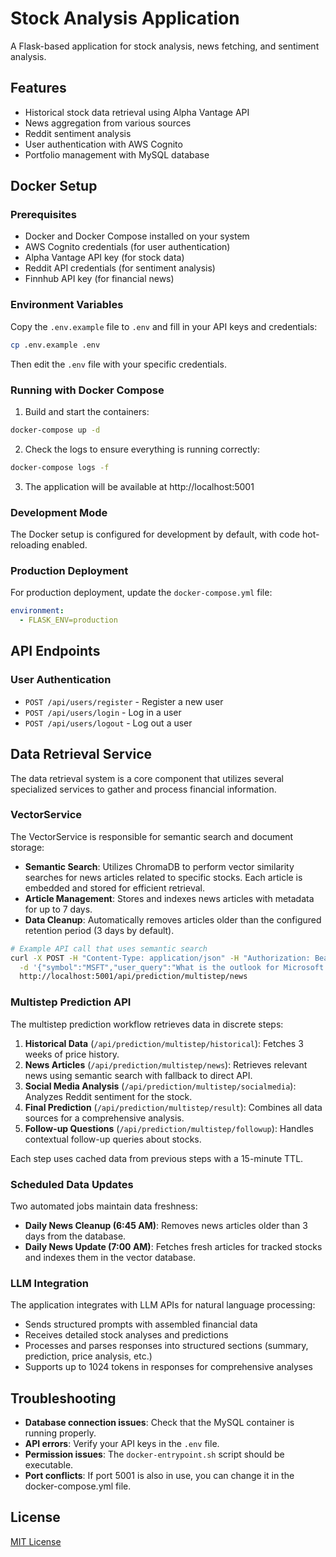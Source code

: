# Stock Analysis Application

A Flask-based application for stock analysis, news fetching, and sentiment analysis.

## Features

- Historical stock data retrieval using Alpha Vantage API
- News aggregation from various sources
- Reddit sentiment analysis
- User authentication with AWS Cognito
- Portfolio management with MySQL database

## Docker Setup

### Prerequisites

- Docker and Docker Compose installed on your system
- AWS Cognito credentials (for user authentication)
- Alpha Vantage API key (for stock data)
- Reddit API credentials (for sentiment analysis)
- Finnhub API key (for financial news)

### Environment Variables

Copy the `.env.example` file to `.env` and fill in your API keys and credentials:

```bash
cp .env.example .env
```

Then edit the `.env` file with your specific credentials.

### Running with Docker Compose

1. Build and start the containers:

```bash
docker-compose up -d
```

2. Check the logs to ensure everything is running correctly:

```bash
docker-compose logs -f
```

3. The application will be available at http://localhost:5001

### Development Mode

The Docker setup is configured for development by default, with code hot-reloading enabled.

### Production Deployment

For production deployment, update the `docker-compose.yml` file:

```yaml
environment:
  - FLASK_ENV=production
```

## API Endpoints

### User Authentication

- `POST /api/users/register` - Register a new user
- `POST /api/users/login` - Log in a user
- `POST /api/users/logout` - Log out a user


## Data Retrieval Service

The data retrieval system is a core component that utilizes several specialized services to gather and process financial information.

### VectorService

The VectorService is responsible for semantic search and document storage:

- **Semantic Search**: Utilizes ChromaDB to perform vector similarity searches for news articles related to specific stocks. Each article is embedded and stored for efficient retrieval.
- **Article Management**: Stores and indexes news articles with metadata for up to 7 days.
- **Data Cleanup**: Automatically removes articles older than the configured retention period (3 days by default).

```bash
# Example API call that uses semantic search
curl -X POST -H "Content-Type: application/json" -H "Authorization: Bearer YOUR_TOKEN" \
  -d '{"symbol":"MSFT","user_query":"What is the outlook for Microsoft stock next week?"}' \
  http://localhost:5001/api/prediction/multistep/news
```

### Multistep Prediction API

The multistep prediction workflow retrieves data in discrete steps:

1. **Historical Data** (`/api/prediction/multistep/historical`): Fetches 3 weeks of price history.
2. **News Articles** (`/api/prediction/multistep/news`): Retrieves relevant news using semantic search with fallback to direct API.
3. **Social Media Analysis** (`/api/prediction/multistep/socialmedia`): Analyzes Reddit sentiment for the stock.
4. **Final Prediction** (`/api/prediction/multistep/result`): Combines all data sources for a comprehensive analysis.
5. **Follow-up Questions** (`/api/prediction/multistep/followup`): Handles contextual follow-up queries about stocks.

Each step uses cached data from previous steps with a 15-minute TTL.

### Scheduled Data Updates

Two automated jobs maintain data freshness:

- **Daily News Cleanup (6:45 AM)**: Removes news articles older than 3 days from the database.
- **Daily News Update (7:00 AM)**: Fetches fresh articles for tracked stocks and indexes them in the vector database.

### LLM Integration

The application integrates with LLM APIs for natural language processing:

- Sends structured prompts with assembled financial data
- Receives detailed stock analyses and predictions
- Processes and parses responses into structured sections (summary, prediction, price analysis, etc.)
- Supports up to 1024 tokens in responses for comprehensive analyses

## Troubleshooting

- **Database connection issues**: Check that the MySQL container is running properly.
- **API errors**: Verify your API keys in the `.env` file.
- **Permission issues**: The `docker-entrypoint.sh` script should be executable.
- **Port conflicts**: If port 5001 is also in use, you can change it in the docker-compose.yml file.

## License

[MIT License](LICENSE) 
